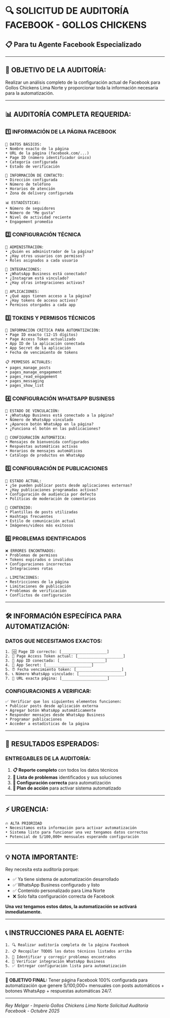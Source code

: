 # 🔍 SOLICITUD DE AUDITORÍA FACEBOOK - GOLLOS CHICKENS
## 📋 Para tu Agente Facebook Especializado

---

## 🎯 **OBJETIVO DE LA AUDITORÍA:**
Realizar un análisis completo de la configuración actual de Facebook para Gollos Chickens Lima Norte y proporcionar toda la información necesaria para la automatización.

---

## 📊 **AUDITORÍA COMPLETA REQUERIDA:**

### **1️⃣ INFORMACIÓN DE LA PÁGINA FACEBOOK**
```
📄 DATOS BÁSICOS:
• Nombre exacto de la página
• URL de la página (facebook.com/...)
• Page ID (número identificador único)
• Categoría configurada
• Estado de verificación

📍 INFORMACIÓN DE CONTACTO:
• Dirección configurada
• Número de teléfono
• Horarios de atención
• Zona de delivery configurada

📊 ESTADÍSTICAS:
• Número de seguidores
• Número de "Me gusta"
• Nivel de actividad reciente
• Engagement promedio
```

### **2️⃣ CONFIGURACIÓN TÉCNICA**
```
🔧 ADMINISTRACIÓN:
• ¿Quién es administrador de la página?
• ¿Hay otros usuarios con permisos?
• Roles asignados a cada usuario

🔗 INTEGRACIONES:
• ¿WhatsApp Business está conectado?
• ¿Instagram está vinculado?
• ¿Hay otras integraciones activas?

📱 APLICACIONES:
• ¿Qué apps tienen acceso a la página?
• ¿Hay tokens de acceso activos?
• Permisos otorgados a cada app
```

### **3️⃣ TOKENS Y PERMISOS TÉCNICOS**
```
🔑 INFORMACIÓN CRÍTICA PARA AUTOMATIZACIÓN:
• Page ID exacto (12-15 dígitos)
• Page Access Token actualizado
• App ID de la aplicación conectada
• App Secret de la aplicación
• Fecha de vencimiento de tokens

📋 PERMISOS ACTUALES:
• pages_manage_posts
• pages_manage_engagement  
• pages_read_engagement
• pages_messaging
• pages_show_list
```

### **4️⃣ CONFIGURACIÓN WHATSAPP BUSINESS**
```
📱 ESTADO DE VINCULACIÓN:
• ¿WhatsApp Business está conectado a la página?
• Número de WhatsApp vinculado
• ¿Aparece botón WhatsApp en la página?
• ¿Funciona el botón en las publicaciones?

🤖 CONFIGURACIÓN AUTOMÁTICA:
• Mensajes de bienvenida configurados
• Respuestas automáticas activas
• Horarios de mensajes automáticos
• Catálogo de productos en WhatsApp
```

### **5️⃣ CONFIGURACIÓN DE PUBLICACIONES**
```
📝 ESTADO ACTUAL:
• ¿Se pueden publicar posts desde aplicaciones externas?
• ¿Hay publicaciones programadas activas?
• Configuración de audiencia por defecto
• Políticas de moderación de comentarios

🎨 CONTENIDO:
• Plantillas de posts utilizadas
• Hashtags frecuentes
• Estilo de comunicación actual
• Imágenes/videos más exitosos
```

### **6️⃣ PROBLEMAS IDENTIFICADOS**
```
❌ ERRORES ENCONTRADOS:
• Problemas de permisos
• Tokens expirados o inválidos
• Configuraciones incorrectas
• Integraciones rotas

⚠️ LIMITACIONES:
• Restricciones de la página
• Limitaciones de publicación
• Problemas de verificación
• Conflictos de configuración
```

---

## 🛠️ **INFORMACIÓN ESPECÍFICA PARA AUTOMATIZACIÓN:**

### **DATOS QUE NECESITAMOS EXACTOS:**
```
1. 🆔 Page ID correcto: [____________________]
2. 🔑 Page Access Token actual: [____________________]
3. 📱 App ID conectada: [____________________] 
4. 🔐 App Secret: [____________________]
5. ⏰ Fecha vencimiento token: [____________________]
6. 📞 Número WhatsApp vinculado: [____________________]
7. 🔗 URL exacta página: [____________________]
```

### **CONFIGURACIONES A VERIFICAR:**
```
✅ Verificar que los siguientes elementos funcionen:
• Publicar posts desde aplicación externa
• Agregar botón WhatsApp automáticamente
• Responder mensajes desde WhatsApp Business
• Programar publicaciones
• Acceder a estadísticas de la página
```

---

## 🎯 **RESULTADOS ESPERADOS:**

### **ENTREGABLES DE LA AUDITORÍA:**
1. **📋 Reporte completo** con todos los datos técnicos
2. **🔧 Lista de problemas** identificados y sus soluciones
3. **📱 Configuración correcta** para automatización
4. **🚀 Plan de acción** para activar sistema automatizado

---

## ⚡ **URGENCIA:**
```
🔥 ALTA PRIORIDAD
• Necesitamos esta información para activar automatización
• Sistema listo para funcionar una vez tengamos datos correctos
• Potencial de S/100,000+ mensuales esperando configuración
```

---

## 💡 **NOTA IMPORTANTE:**

Rey necesita esta auditoría porque:
- ✅ Ya tiene sistema de automatización desarrollado
- ✅ WhatsApp Business configurado y listo
- ✅ Contenido personalizado para Lima Norte
- ❌ Solo falta configuración correcta de Facebook

**Una vez tengamos estos datos, la automatización se activará inmediatamente.**

---

## 📞 **INSTRUCCIONES PARA EL AGENTE:**

```
1. 🔍 Realizar auditoría completa de la página Facebook
2. 📋 Recopilar TODOS los datos técnicos listados arriba
3. 🔧 Identificar y corregir problemas encontrados
4. 📱 Verificar integración WhatsApp Business
5. ✅ Entregar configuración lista para automatización
```

---

**🎯 OBJETIVO FINAL:** Tener página Facebook 100% configurada para automatización que genere S/100,000+ mensuales con posts automáticos + botones WhatsApp + respuestas automáticas 24/7.

---
*Rey Melgar - Imperio Gollos Chickens Lima Norte*
*Solicitud Auditoría Facebook - Octubre 2025*